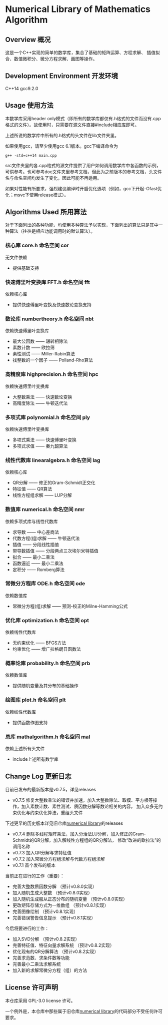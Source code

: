 # Numerical Library of Mathematics Algorithm
## Overview 概况
这是一个C++实现的简单的数学库，集合了基础的矩阵运算、方程求解、 插值拟合、数值微积分、微分方程求解、画图等操作。
## Development Environment 开发环境
C++14 gcc9.2.0
## Usage 使用方法
本数学库采用header only模式（即所有的数学库都仅有.h格式的文件而没有.cpp格式的文件）。故使用时，只需要在源文件直接#include相应库即可。

上述所说的数学库中所有的.h格式的头文件在lib文件夹里。

如果使用gcc，请至少使用gcc 6.1版本。gcc下编译命令为
```
g++ -std=c++14 main.cpp
```
src文件夹里的各.cpp格式的源文件提供了用户如何调用数学库中各函数的示例，可供参考。也可参考doc文件夹里参考文档，但此为之前版本的参考文档，头文件名与命名空间均发生了变化，因此可能不再适用。

如果对性能有所要求，强烈建议编译时开启优化选项（例如，gcc下开起-Ofast优化；msvc下使用release模式）。
## Algorithms Used 所用算法
对于下面列出的各种功能，均使用多种算法予以实现，下面列出的算法只是其中一种算法（往往是相应功能调用时的默认算法）。

### 核心库 core.h 命名空间 cor
无文件依赖
* 提供基础支持

### 快速傅里叶变换库 FFT.h 命名空间 fft
依赖核心库
* 提供快速傅里叶变换及快速数论变换支持

### 数论库 numbertheory.h 命名空间 nbt
依赖快速傅里叶变换库
* 最大公因数 —— 辗转相除法
* 素数计数 —— 欧拉筛
* 素性测试 —— Miller-Rabin算法
* 找整数的一个因子 —— Polland-Rho算法

### 高精度库 highprecision.h 命名空间 hpc
依赖快速傅里叶变换库
* 大整数乘法 —— 快速数论变换
* 高精度除法 —— 牛顿迭代法

### 多项式库 polynomial.h 命名空间 ply
依赖快速傅里叶变换库
* 多项式乘法 —— 快速傅里叶变换
* 多项式求值 —— 秦九韶算法

### 线性代数库 linearalgebra.h 命名空间 lag
依赖核心库
* QR分解 —— 修正的Gram-Schmidt正交化
* 特征值 —— QR算法
* 线性方程组求解 —— LUP分解

### 数值库 numerical.h 命名空间 nmr
依赖多项式库与线性代数库
* 求导数 —— 中心差商法
* 代数方程(组)求解 —— 牛顿迭代法
* 插值 —— 分段线性插值
* 带导数插值 —— 分段两点三次埃尔米特插值
* 拟合 —— 最小二乘法
* 函数逼近 —— 最小二乘法
* 定积分 —— Romberg算法

### 常微分方程库 ODE.h 命名空间 ode
依赖数值库
* 常微分方程(组)求解 —— 预测-校正的Milne-Hamming公式

### 优化库 optimization.h 命名空间 opt
依赖线性代数库
* 无约束优化 —— BFGS方法
* 约束优化 —— 增广拉格朗日函数法

### 概率论库 probability.h 命名空间 prb
依赖数值库
* 提供随机变量及其分布的基础操作

### 绘图库 plot.h 命名空间 plt
依赖线性代数库
* 提供函数作图支持

### 总库 mathalgorithm.h 命名空间 mal
依赖上述所有头文件
* include上述所有数学库

## Change Log 更新日志
目前已发布的最新版本是v0.7.5，详见releases
* v0.7.5 修复大整数乘法的错误并加速，加入大整数除法、取模、平方根等操作，加入素数计数、素性测试、质因数分解等数论相关的内容，
加入众多无约束优化与约束优化算法，重组头文件

下述更早的历史版本详见旧仓库[numerical library](https://github.com/lambdacdm/numerical-library)的releases
* v0.7.4 删除多线程矩阵乘法，加入分治法LU分解，加入修正的Gram-Schmidt的QR分解，加入解线性方程组的QR分解法，
修改“改进的欧拉法”的调用名称
* v0.7.3 加入QR分解与求特征值
* v0.7.2 加入常微分方程组求解与代数方程组求解
* v0.7.1 首个发布的版本

当前正在进行的工作（重要）：
* 完善大整数质因数分解 （预计v0.8.0实现）
* 加入随机生成大整数 （预计v0.8.0实现）
* 加入随机生成服从正态分布的随机变量 （预计v0.8.0实现）
* 更改矩阵存储方式为一维数组 （预计v0.8.1实现）
* 完善图像绘制 （预计v0.8.1实现）
* 完善错误警告信息提示 （预计v0.8.1实现）

今后将要进行的工作：
* 加入SVD分解 （预计v0.8.2实现）
* 完善特征值、特征向量求解系统 （预计v0.8.2实现）
* 优化现有的QR分解算法 （预计v0.8.2实现）
* 完善求范数、求条件数等功能
* 完善最小二乘法求解系统
* 加入新的求解常微分方程（组）的方法

## License 许可声明
本仓库采用 GPL-3.0 license 许可。

一个例外是，本仓库中那些属于旧仓库[numerical library](https://github.com/lambdacdm/numerical-library)的代码部分不受任何许可要求。
